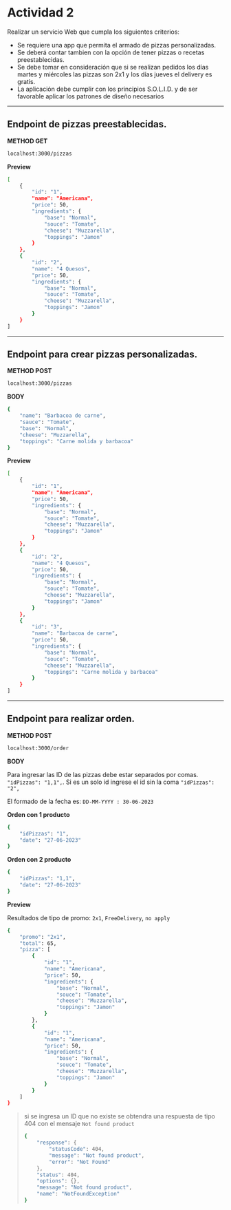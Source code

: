 # Actividad 2

Realizar un servicio Web que cumpla los siguientes criterios:

- Se requiere una app que permita el armado de pizzas personalizadas.
- Se deberá contar tambien con la opción de tener pizzas o recetas preestablecidas.
- Se debe tomar en consideración que si se realizan pedidos los días martes y miércoles las pizzas son 2x1 y los días jueves el delivery es gratis.
- La aplicación debe cumplir con los principios S.O.L.I.D. y de ser favorable aplicar los patrones de diseño necesarios
---

## Endpoint de pizzas preestablecidas.

**METHOD GET**
```sh
localhost:3000/pizzas
```
**Preview**
```sh
[
    {
        "id": "1",
        "name": "Americana",
        "price": 50,
        "ingredients": {
            "base": "Normal",
            "souce": "Tomate",
            "cheese": "Muzzarella",
            "toppings": "Jamon"
        }
    },
    {
        "id": "2",
        "name": "4 Quesos",
        "price": 50,
        "ingredients": {
            "base": "Normal",
            "souce": "Tomate",
            "cheese": "Muzzarella",
            "toppings": "Jamon"
        }
    }
]
```

---
## Endpoint para crear pizzas personalizadas.

**METHOD POST**
```sh
localhost:3000/pizzas
```
**BODY**
```sh
{
    "name": "Barbacoa de carne",
    "sauce": "Tomate",
    "base": "Normal",
    "cheese": "Muzzarella",
    "toppings": "Carne molida y barbacoa"
}
```
**Preview**
```sh
[
    {
        "id": "1",
        "name": "Americana",
        "price": 50,
        "ingredients": {
            "base": "Normal",
            "souce": "Tomate",
            "cheese": "Muzzarella",
            "toppings": "Jamon"
        }
    },
    {
        "id": "2",
        "name": "4 Quesos",
        "price": 50,
        "ingredients": {
            "base": "Normal",
            "souce": "Tomate",
            "cheese": "Muzzarella",
            "toppings": "Jamon"
        }
    },
    {
        "id": "3",
        "name": "Barbacoa de carne",
        "price": 50,
        "ingredients": {
            "base": "Normal",
            "souce": "Tomate",
            "cheese": "Muzzarella",
            "toppings": "Carne molida y barbacoa"
        }
    }
]
```
---
## Endpoint para realizar orden.
**METHOD POST**
```sh
localhost:3000/order
```
**BODY** 

Para ingresar las ID de las pizzas debe estar separados por comas.
`"idPizzas": "1,1",`. Si es un solo id ingrese el id sin la coma `"idPizzas": "2",`

El formado de la fecha es: `DD-MM-YYYY : 30-06-2023`

**Orden con 1 producto**
```sh
{
    "idPizzas": "1",
    "date": "27-06-2023"
}
```
**Orden con 2 producto**
```sh
{
    "idPizzas": "1,1",
    "date": "27-06-2023"
}
```
**Preview**

Resultados de tipo de promo: `2x1`, `FreeDelivery`, `no apply`

```sh
{
    "promo": "2x1",
    "total": 65,
    "pizza": [
        {
            "id": "1",
            "name": "Americana",
            "price": 50,
            "ingredients": {
                "base": "Normal",
                "souce": "Tomate",
                "cheese": "Muzzarella",
                "toppings": "Jamon"
            }
        },
        {
            "id": "1",
            "name": "Americana",
            "price": 50,
            "ingredients": {
                "base": "Normal",
                "souce": "Tomate",
                "cheese": "Muzzarella",
                "toppings": "Jamon"
            }
        }
    ]
}
```

> si se ingresa un ID que no existe se obtendra una respuesta de tipo 404 con el mensaje ``Not found product``
> ```sh
> {
>     "response": {
>         "statusCode": 404,
>         "message": "Not found product",
>         "error": "Not Found"
>     },
>     "status": 404,
>     "options": {},
>     "message": "Not found product",
>     "name": "NotFoundException"
> }
>```
>
